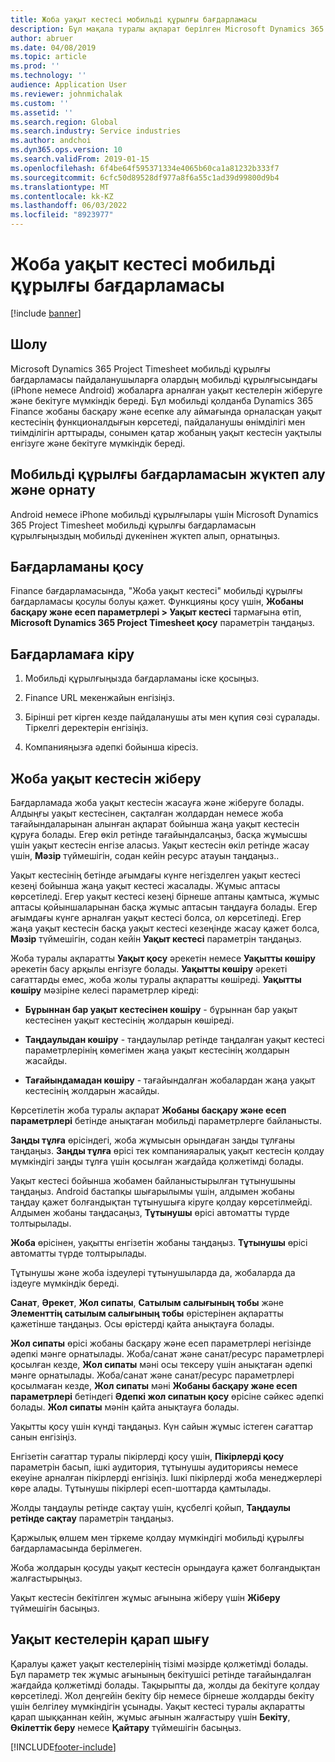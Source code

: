 ```yaml
---
title: Жоба уақыт кестесі мобильді құрылғы бағдарламасы
description: Бұл мақала туралы ақпарат берілген Microsoft Dynamics 365 Project Timesheet мобильді қосымша. Жоба уақыт кестесі мобильді құрылғы бағдарламасы пайдаланушыларға олардың мобильді құрылғысындағы жобаларға арналған уақыт кестелерін жіберуге және бекітуге мүмкіндік береді.
author: abruer
ms.date: 04/08/2019
ms.topic: article
ms.prod: ''
ms.technology: ''
audience: Application User
ms.reviewer: johnmichalak
ms.custom: ''
ms.assetid: ''
ms.search.region: Global
ms.search.industry: Service industries
ms.author: andchoi
ms.dyn365.ops.version: 10
ms.search.validFrom: 2019-01-15
ms.openlocfilehash: 6f4be64f595371334e4065b60ca1a81232b333f7
ms.sourcegitcommit: 6cfc50d89528df977a8f6a55c1ad39d99800d9b4
ms.translationtype: MT
ms.contentlocale: kk-KZ
ms.lasthandoff: 06/03/2022
ms.locfileid: "8923977"
---
```

# <a name="project-timesheet-mobile-application"></a>Жоба уақыт кестесі мобильді құрылғы бағдарламасы

[!include [banner](../includes/banner.md)]

## <a name="overview"></a>Шолу

Microsoft Dynamics 365 Project Timesheet мобильді құрылғы бағдарламасы пайдаланушыларға олардың мобильді құрылғысындағы (iPhone немесе Android) жобаларға арналған уақыт кестелерін жіберуге және бекітуге мүмкіндік береді. Бұл мобильді қолданба Dynamics 365 Finance жобаны басқару және есепке алу аймағында орналасқан уақыт кестесінің функционалдығын көрсетеді, пайдаланушы өнімділігі мен тиімділігін арттырады, сонымен қатар жобаның уақыт кестесін уақтылы енгізуге және бекітуге мүмкіндік береді.

## <a name="download-and-install-the-mobile-app"></a>Мобильді құрылғы бағдарламасын жүктеп алу және орнату

Android немесе iPhone мобильді құрылғылары үшін Microsoft Dynamics 365 Project Timesheet мобильді құрылғы бағдарламасын құрылғыңыздың мобильді дүкенінен жүктеп алып, орнатыңыз.

## <a name="enable-the-app"></a>Бағдарламаны қосу 

Finance бағдарламасында, "Жоба уақыт кестесі" мобильді құрылғы бағдарламасы қосулы болуы қажет. Функцияны қосу үшін, **Жобаны басқару және есеп параметрлері \> Уақыт кестесі** тармағына өтіп, **Microsoft Dynamics 365 Project Timesheet қосу** параметрін таңдаңыз.

## <a name="sign-in-to-the-app"></a>Бағдарламаға кіру

1.  Мобильді құрылғыңызда бағдарламаны іске қосыңыз.

2.  Finance URL мекенжайын енгізіңіз.

3.  Бірінші рет кірген кезде пайдаланушы аты мен құпия сөзі сұралады. Тіркелгі деректерін енгізіңіз.

4.  Компанияңызға әдепкі бойынша кіресіз.

## <a name="submit-a-project-timesheet"></a>Жоба уақыт кестесін жіберу

Бағдарламада жоба уақыт кестесін жасауға және жіберуге болады. Алдыңғы уақыт кестесінен, сақталған жолдардан немесе жоба тағайындаларынан алынған ақпарат бойынша жаңа уақыт кестесін құруға болады. Егер өкіл ретінде тағайындалсаңыз, басқа жұмысшы үшін уақыт кестесін енгізе аласыз. Уақыт кестесін өкіл ретінде жасау үшін, **Мәзір** түймешігін, содан кейін ресурс атауын таңдаңыз..

Уақыт кестесінің бетінде ағымдағы күнге негізделген уақыт кестесі кезеңі бойынша жаңа уақыт кестесі жасалады. Жұмыс аптасы көрсетіледі. Егер уақыт кестесі кезеңі бірнеше аптаны қамтыса, жұмыс аптасы қойыншаларынан басқа жұмыс аптасын таңдауға болады.
Егер ағымдағы күнге арналған уақыт кестесі болса, ол көрсетіледі. Егер жаңа уақыт кестесін басқа уақыт кестесі кезеңінде жасау қажет болса, **Мәзір** түймешігін, содан кейін **Уақыт кестесі** параметрін таңдаңыз.

Жоба туралы ақпаратты **Уақыт қосу** әрекетін немесе **Уақытты көшіру** әрекетін басу арқылы енгізуге болады. **Уақытты көшіру** әрекеті сағаттарды емес, жоба жолы туралы ақпаратты көшіреді. **Уақытты көшіру** мәзіріне келесі параметрлер кіреді:

- **Бұрыннан бар уақыт кестесінен көшіру** - бұрыннан бар уақыт кестесінен уақыт кестесінің жолдарын көшіреді.

- **Таңдаулыдан көшіру** - таңдаулылар ретінде таңдалған уақыт кестесі параметрлерінің көмегімен жаңа уақыт кестесінің жолдарын жасайды.

- **Тағайындамадан көшіру** - тағайындалған жобалардан жаңа уақыт кестесінің жолдарын жасайды.

Көрсетілетін жоба туралы ақпарат **Жобаны басқару және есеп параметрлері** бетінде анықтаған мобильді параметрлерге байланысты.

**Заңды тұлға** өрісіндегі, жоба жұмысын орындаған заңды тұлғаны таңдаңыз. **Заңды тұлға** өрісі тек компанияаралық уақыт кестесін қолдау мүмкіндігі заңды тұлға үшін қосылған жағдайда қолжетімді болады.

Уақыт кестесі бойынша жобамен байланыстырылған тұтынушыны таңдаңыз. Android бастапқы шығарылымы үшін, алдымен жобаны таңдау қажет болғандықтан тұтынушыға кіруге қолдау көрсетілмейді. Алдымен жобаны таңдасаңыз, **Тұтынушы** өрісі автоматты түрде толтырылады.

**Жоба** өрісінен, уақытты енгізетін жобаны таңдаңыз. **Тұтынушы** өрісі автоматты түрде толтырылады.

Тұтынушы және жоба іздеулері тұтынушыларда да, жобаларда да іздеуге мүмкіндік береді.

**Санат**, **Әрекет**, **Жол сипаты**, **Сатылым салығының тобы** және **Элементтің сатылым салығының тобы** өрістерінен ақпаратты қажетінше таңдаңыз. Осы өрістерді қайта анықтауға болады.

**Жол сипаты** өрісі жобаны басқару және есеп параметрлері негізінде әдепкі мәнге орнатылады. Жоба/санат және санат/ресурс параметрлері қосылған кезде, **Жол сипаты** мәні осы тексеру үшін анықтаған әдепкі мәнге орнатылады. Жоба/санат және санат/ресурс параметрлері қосылмаған кезде, **Жол сипаты** мәні **Жобаны басқару және есеп параметрлері** бетіндегі **Әдепкі жол сипатын қосу** өрісіне сәйкес әдепкі болады. **Жол сипаты** мәнін қайта анықтауға болады.

Уақытты қосу үшін күнді таңдаңыз. Күн сайын жұмыс істеген сағаттар санын енгізіңіз.

Енгізетін сағаттар туралы пікірлерді қосу үшін, **Пікірлерді қосу** параметрін басып, ішкі аудитория, тұтынушы аудиториясы немесе екеуіне арналған пікірлерді енгізіңіз.
Ішкі пікірлерді жоба менеджерлері көре алады. Тұтынушы пікірлері есеп-шоттарда қамтылады.

Жолды таңдаулы ретінде сақтау үшін, құсбелгі қойып, **Таңдаулы ретінде сақтау** параметрін таңдаңыз.

Қаржылық өлшем мен тіркеме қолдау мүмкіндігі мобильді құрылғы бағдарламасында берілмеген.

Жоба жолдарын қосуды уақыт кестесін орындауға қажет болғандықтан жалғастырыңыз.

Уақыт кестесін бекітілген жұмыс ағынына жіберу үшін **Жіберу** түймешігін басыңыз.

## <a name="review-timesheets"></a>Уақыт кестелерін қарап шығу

Қаралуы қажет уақыт кестелерінің тізімі мәзірде қолжетімді болады. Бұл параметр тек жұмыс ағынының бекітушісі ретінде тағайындалған жағдайда қолжетімді болады. Тақырыпты да, жолды да бекітуге қолдау көрсетіледі. Жол деңгейін бекіту бір немесе бірнеше жолдарды бекіту үшін белгілеу мүмкіндігін ұсынады. Уақыт кестесі туралы ақпаратты қарап шыққаннан кейін, жұмыс ағынын жалғастыру үшін **Бекіту**, **Өкілеттік беру** немесе **Қайтару** түймешігін басыңыз.


[!INCLUDE[footer-include](../includes/footer-banner.md)]